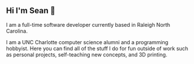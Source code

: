 ## Hi I'm Sean 👋

I am a full-time software developer currently based in Raleigh North Carolina. 

I am a UNC Charlotte computer science alumni and a programming hobbyist. Here you can find all of the stuff I do for fun outside of work such as personal projects, self-teaching new concepts, and 3D printing. 

